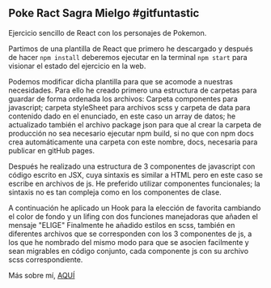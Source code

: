 ## Poke Ract Sagra Mielgo #gitfuntastic

Ejercicio sencillo de React con los personajes de Pokemon.

Partimos de una plantilla de React que primero he descargado y después de hacer `npm install` deberemos ejecutar en la terminal `npm start` para visionar el estado del ejercicio en la web.

Podemos modificar dicha plantilla para que se acomode a nuestras necesidades.
Para ello he creado primero una estructura de carpetas para guardar de forma ordenada los archivos:
Carpeta componentes para javascript; carpeta styleSheet para archivos scss y carpeta de data para contenido dado en el enunciado, en este caso un array de datos; he actualizado también el archivo package json para que al crear la carpeta de producción no sea necesario ejecutar npm build, si no que con npm docs crea automáticamente una carpeta con este nombre, docs, necesaria para publicar en gitHub pages.

Después he realizado una estructura de 3 componentes de javascript con código escrito en JSX, cuya sintaxis es similar a HTML pero en este caso se escribe en archivos de js.
He preferido utilizar componentes funcionales; la sintaxis no es tan compleja como en los componentes de clase.

A continuación he aplicado un Hook para la elección de favorita cambiando el color de fondo y un lifing con dos funciones manejadoras que añaden el mensaje "ELIGE"
Finalmente he añadido estilos en scss, también en diferentes archivos que se corresponden con los 3 componentes de js, a los que he nombrado del mismo modo para que se asocien facilmente y sean migrables en código conjunto, cada componente js con su archivo scss correspondiente.

Más sobre mí, [AQUÍ](https://github.com/Sagramielgo)
